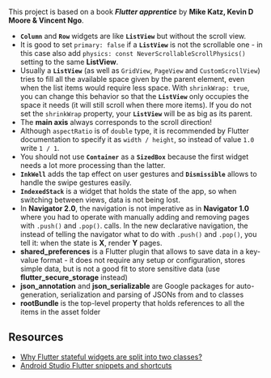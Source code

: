 This project is based on a book ***Flutter apprentice*** by **Mike Katz, Kevin D Moore & Vincent Ngo**.

* **`Column`** and **`Row`** widgets are like **`ListView`** but without the scroll view.
* It is good to set `primary: false` if a **`ListView`** is not the scrollable one - in this case also add `physics: const NeverScrollableScrollPhysics()` setting to the same **ListView**.
* Usually a **`ListView`** (as well as `GridView`, `PageView` and `CustomScrollView`) tries to fill all the available space given by the parent element, even when the list items would require less space. With `shrinkWrap: true`, you can change this behavior so that the **`ListView`** only occupies the space it needs (it will still scroll when there more items). If you do not set the `shrinkWrap` property, your **`ListView`** will be as big as its parent.
* The **main axis** always corresponds to the scroll direction!
* Although `aspectRatio` is of `double` type, it is recommended by Flutter documentation to specify it as `width / height`, so instead of value `1.0` write `1 / 1`.
* You should not use **`Container`** as a **`SizedBox`** because the first widget needs a lot more processing than the latter.
* **`InkWell`** adds the tap effect on user gestures and **`Dismissible`** allows to handle the swipe gestures easily.
* **`IndexedStack`** is a widget that holds the state of the app, so when switching between views, data is not being lost.
* In **Navigator 2.0**, the navigation is not imperative as in **Navigator 1.0** where you had to operate with manually adding and removing pages with `.push()` and `.pop()`. calls. In the new declarative navigation, the instead of telling the navigator what to do with `.push()` and `.pop()`, you tell it: when the state is **X**, render **Y** pages.
* **shared_preferences** is a Flutter plugin that allows to save data in a key-value format - it does not require any setup or configuration, stores simple data, but is not a good fit to store sensitive data (use **flutter_secure_storage** instead)
* **json_annotation** and **json_serializable** are Google packages for auto-generation, serialization and parsing of JSONs from and to classes
* **rootBundle** is the top-level property that holds references to all the items in the asset folder

## Resources

* [Why Flutter stateful widgets are split into two classes?](https://stackoverflow.com/questions/50612237/why-are-stateful-widgets-defined-as-two-classes-in-flutter)
* [Android Studio Flutter snippets and shortcuts](https://medium.com/flutter-community/flutter-ide-shortcuts-for-faster-development-2ef45c51085b)